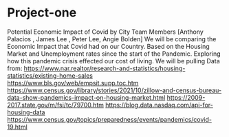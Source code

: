 # Project-one
Potential Economic Impact of Covid by City 
Team Members 
[Anthony Palacios , James Lee , Peter Lee, Angie Bolden]
We will be comparing the Economic Impact that Covid had on our Country. 
Based on the Housing Market and Unemployment rates since the start of the Pandemic. 
Exploring how this pandemic crisis effected our cost of living. 
We will be pulling Data from:
https://www.nar.realtor/research-and-statistics/housing-statistics/existing-home-sales
https://www.bls.gov/web/empsit.supp.toc.htm
https://www.census.gov/library/stories/2021/10/zillow-and-census-bureau-data-show-pandemics-impact-on-housing-market.html
https://2009-2017.state.gov/m/fsi/tc/79700.htm
https://blog.data.nasdaq.com/api-for-housing-data
https://www.census.gov/topics/preparedness/events/pandemics/covid-19.html

